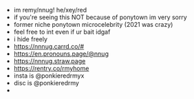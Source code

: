 - im remy/nnug! he/xey/red
- if you're seeing this NOT because of ponytown im very sorry
- former niche ponytown microcelebrity (2021 was crazy) 
- feel free to int even if ur bait idgaf
- i hide freely
- https://nnnug.carrd.co/#
- https://en.pronouns.page/@nnug
- https://nnnug.straw.page
- https://rentry.co/rmyhome
- insta is @ponkieredrmyx
- disc is @ponkieredrmy
- 

<!---
nnnug/nnnug is a ✨ special ✨ repository because its `README.md` (this file) appears on your GitHub profile.
You can click the Preview link to take a look at your changes.
--->
